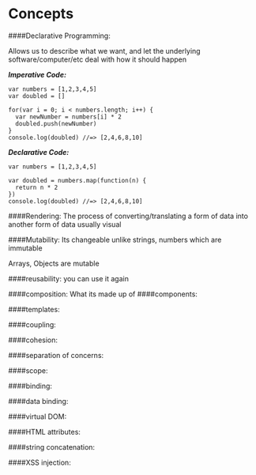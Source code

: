 # Concepts

####Declarative Programming: 

Allows us to describe what we want, and let the underlying software/computer/etc deal with how it should happen

***Imperative Code:***
```
var numbers = [1,2,3,4,5]
var doubled = []

for(var i = 0; i < numbers.length; i++) {
  var newNumber = numbers[i] * 2
  doubled.push(newNumber)
}
console.log(doubled) //=> [2,4,6,8,10]
```
***Declarative Code:***
```
var numbers = [1,2,3,4,5]
 
var doubled = numbers.map(function(n) {
  return n * 2
})
console.log(doubled) //=> [2,4,6,8,10]
```

####Rendering:
The process of converting/translating a form of data into another form of data usually visual

####Mutability:
Its changeable unlike strings, numbers which are immutable
<p> Arrays, Objects are mutable

####reusability:
you can use it again

####composition:
What its made up of
####components:

####templates:

####coupling:

####cohesion:

####separation of concerns:

####scope:

####binding:

####data binding:

####virtual DOM:

####HTML attributes:

####string concatenation:

####XSS injection:
